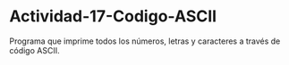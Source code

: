 # Actividad-17-Codigo-ASCII
Programa que imprime todos los números, letras y caracteres a través de código ASCII.
